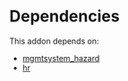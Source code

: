 # Dependencies

This addon depends on:

- [mgmtsystem_hazard](../../../../odoo-bringout-oca-management-system-mgmtsystem_hazard)
- [hr](../../../../../oca-ocb-hr/odoo-bringout-oca-ocb-hr)
